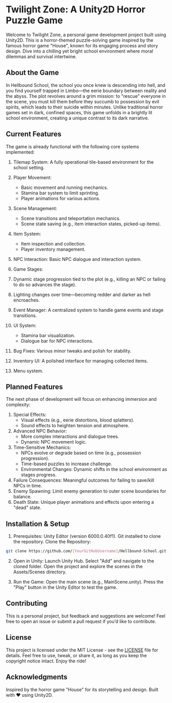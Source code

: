# Twilight Zone: A Unity2D Horror Puzzle Game

Welcome to Twilight Zone, a personal game development project built using Unity2D. This is a horror-themed puzzle-solving game inspired by the famous horror game "House", known for its engaging process and story design. Dive into a chilling yet bright school environment where moral dilemmas and survival intertwine.

## About the Game
In Hellbound School, the school you once knew is descending into hell, and you find yourself trapped in Limbo—the eerie boundary between reality and the abyss. The plot revolves around a grim mission: to "rescue" everyone in the scene, you must kill them before they succumb to possession by evil spirits, which leads to their suicide within minutes. Unlike traditional horror games set in dark, confined spaces, this game unfolds in a brightly lit school environment, creating a unique contrast to its dark narrative.

## Current Features
The game is already functional with the following core systems implemented:

1. Tilemap System: A fully operational tile-based environment for the school setting.

2. Player Movement:
    - Basic movement and running mechanics.
    - Stamina bar system to limit sprinting.
    - Player animations for various actions.

3. Scene Management:
    - Scene transitions and teleportation mechanics.
    - Scene state saving (e.g., item interaction states, picked-up items).

4. Item System:
    - Item inspection and collection.
    - Player inventory management.
5. NPC Interaction: Basic NPC dialogue and interaction system.
6. Game Stages:
7. Dynamic stage progression tied to the plot (e.g., killing an NPC or failing to do so advances the stage).
8. Lighting changes over time—becoming redder and darker as hell encroaches.
9. Event Manager: A centralized system to handle game events and stage transitions.
10. UI System:
    - Stamina bar visualization.
    - Dialogue bar for NPC interactions.
11. Bug Fixes: Various minor tweaks and polish for stability.
12. Inventory UI: A polished interface for managing collected items.
13. Menu system.

## Planned Features
The next phase of development will focus on enhancing immersion and complexity:

1. Special Effects:
    - Visual effects (e.g., eerie distortions, blood splatters).
    - Sound effects to heighten tension and atmosphere.
2. Advanced NPC Behavior:
    - More complex interactions and dialogue trees.
    - Dynamic NPC movement logic.
3. Time-Sensitive Mechanics:
    - NPCs evolve or degrade based on time (e.g., possession progression).
    - Time-based puzzles to increase challenge.
    - Environmental Changes: Dynamic shifts in the school environment as stages progress.
4. Failure Consequences: Meaningful outcomes for failing to save/kill NPCs in time.
5. Enemy Spawning: Limit enemy generation to outer scene boundaries for balance.
6. Death State: Unique player animations and effects upon entering a "dead" state.

## Installation & Setup
1. Prerequisites:
Unity Editor (version 6000.0.40f1).
Git installed to clone the repository.
Clone the Repository:

```bash
git clone https://github.com/[YourGitHubUsername]/Hellbound-School.git
```
2. Open in Unity:
Launch Unity Hub.
Select "Add" and navigate to the cloned folder.
Open the project and explore the scenes in the Assets/Scenes directory.

3. Run the Game:
Open the main scene (e.g., MainScene.unity).
Press the "Play" button in the Unity Editor to test the game.

## Contributing
This is a personal project, but feedback and suggestions are welcome! Feel free to open an issue or submit a pull request if you’d like to contribute.

## License
This project is licensed under the MIT License - see the [LICENSE](./LICENSE) file for details. Feel free to use, tweak, or share it, as long as you keep the copyright notice intact. Enjoy the ride!

## Acknowledgments
Inspired by the horror game "House" for its storytelling and design.
Built with ❤️ using Unity2D.
